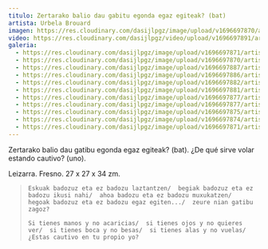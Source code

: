 ```yaml
---
titulo: Zertarako balio dau gabitu egonda egaz egiteak? (bat)
artista: Urbela Brouard
imagen: https://res.cloudinary.com/dasijlpgz/image/upload/v1696697870/artistas/Urbela/Zertarako%20balio%20dau%20gatibu%20egonda%20egaz%20egiteak%20%28bat%29/P1070191.jpg
video: https://res.cloudinary.com/dasijlpgz/video/upload/v1696697891/artistas/Urbela/Zertarako%20balio%20dau%20gatibu%20egonda%20egaz%20egiteak%20%28bat%29/Sin_t%C3%ADtulo_1-2.mp4
galeria:
  - https://res.cloudinary.com/dasijlpgz/image/upload/v1696697871/artistas/Urbela/Zertarako%20balio%20dau%20gatibu%20egonda%20egaz%20egiteak%20%28bat%29/P1070192.jpg
  - https://res.cloudinary.com/dasijlpgz/image/upload/v1696697870/artistas/Urbela/Zertarako%20balio%20dau%20gatibu%20egonda%20egaz%20egiteak%20%28bat%29/P1070191.jpg
  - https://res.cloudinary.com/dasijlpgz/image/upload/v1696697887/artistas/Urbela/Zertarako%20balio%20dau%20gatibu%20egonda%20egaz%20egiteak%20%28bat%29/P1070215.jpg
  - https://res.cloudinary.com/dasijlpgz/image/upload/v1696697886/artistas/Urbela/Zertarako%20balio%20dau%20gatibu%20egonda%20egaz%20egiteak%20%28bat%29/P1070211.jpg
  - https://res.cloudinary.com/dasijlpgz/image/upload/v1696697882/artistas/Urbela/Zertarako%20balio%20dau%20gatibu%20egonda%20egaz%20egiteak%20%28bat%29/P1070210.jpg
  - https://res.cloudinary.com/dasijlpgz/image/upload/v1696697881/artistas/Urbela/Zertarako%20balio%20dau%20gatibu%20egonda%20egaz%20egiteak%20%28bat%29/P1070208.jpg
  - https://res.cloudinary.com/dasijlpgz/image/upload/v1696697877/artistas/Urbela/Zertarako%20balio%20dau%20gatibu%20egonda%20egaz%20egiteak%20%28bat%29/P1070205.jpg
  - https://res.cloudinary.com/dasijlpgz/image/upload/v1696697877/artistas/Urbela/Zertarako%20balio%20dau%20gatibu%20egonda%20egaz%20egiteak%20%28bat%29/P1070203.jpg
  - https://res.cloudinary.com/dasijlpgz/image/upload/v1696697875/artistas/Urbela/Zertarako%20balio%20dau%20gatibu%20egonda%20egaz%20egiteak%20%28bat%29/P1070202.jpg
  - https://res.cloudinary.com/dasijlpgz/image/upload/v1696697874/artistas/Urbela/Zertarako%20balio%20dau%20gatibu%20egonda%20egaz%20egiteak%20%28bat%29/P1070199.jpg
  - https://res.cloudinary.com/dasijlpgz/image/upload/v1696697871/artistas/Urbela/Zertarako%20balio%20dau%20gatibu%20egonda%20egaz%20egiteak%20%28bat%29/P1070196.jpg
---
```

Zertarako balio dau gatibu egonda egaz egiteak? (bat). 
¿De qué sirve volar estando cautivo? (uno).

Leizarra. 
Fresno. 
27 x 27 x 34 zm.

> `Eskuak badozuz eta ez badozu laztantzen/ 
> begiak badozuz eta ez badozu ikusi nahi/ 
> ahoa badozu eta ez badozu muxukatzen/ 
> hegoak badozuz eta ez badozu egaz egiten.../ 
> zeure nian gatibu zagoz?`
>
> `Si tienes manos y no acaricias/ 
> si tienes ojos y no quieres ver/ 
> si tienes boca y no besas/ 
> si tienes alas y no vuelas/ 
> ¿Estas cautivo en tu propio yo?`